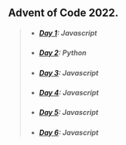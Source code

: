 ## Advent of Code 2022.

> - ##### [Day 1](https://github.com/nekcoj/AoC/tree/master/day1): Javascript
> - ##### [Day 2](https://github.com/nekcoj/AoC/tree/master/day2): Python
> - ##### [Day 3](https://github.com/nekcoj/AoC/tree/master/day3): Javascript
> - ##### [Day 4](https://github.com/nekcoj/AoC/tree/master/day4): Javascript
> - ##### [Day 5](https://github.com/nekcoj/AoC/tree/master/day5): Javascript
> - ##### [Day 6](https://github.com/nekcoj/AoC/tree/master/day6): Javascript
